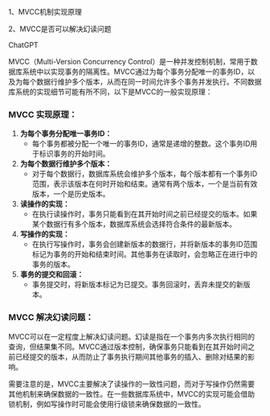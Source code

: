 1、MVCC机制实现原理

2、MVCC是否可以解决幻读问题

ChatGPT

MVCC（Multi-Version Concurrency Control）是一种并发控制机制，常用于数据库系统中以实现事务的隔离性。MVCC通过为每个事务分配唯一的事务ID，以及为每个数据行维护多个版本，从而在同一时间允许多个事务并发执行。不同数据库系统的实现细节可能有所不同，以下是MVCC的一般实现原理：

### MVCC 实现原理：

1. **为每个事务分配唯一事务ID：**
   - 每个事务都被分配一个唯一的事务ID，通常是递增的整数。这个事务ID用于标识事务的开始时间。
2. **为每个数据行维护多个版本：**
   - 对于每个数据行，数据库系统会维护多个版本，每个版本都有一个事务ID范围，表示该版本在何时开始和结束。通常有两个版本，一个是当前有效版本，一个是历史版本。
3. **读操作的实现：**
   - 在执行读操作时，事务只能看到在其开始时间之前已经提交的版本。如果某个数据行有多个版本，数据库系统会选择符合条件的最新版本。
4. **写操作的实现：**
   - 在执行写操作时，事务会创建新版本的数据行，并将新版本的事务ID范围标记为事务的开始和结束时间。其他事务在读取时，会忽略正在进行中的事务的版本。
5. **事务的提交和回滚：**
   - 事务提交时，将新版本标记为已提交。事务回滚时，丢弃未提交的新版本。

### MVCC 解决幻读问题：

MVCC可以在一定程度上解决幻读问题。幻读是指在一个事务内多次执行相同的查询，但结果集不同。MVCC通过版本控制，确保事务只能看到在其开始时间之前已经提交的版本，从而防止了事务执行期间其他事务的插入、删除对结果的影响。

需要注意的是，MVCC主要解决了读操作的一致性问题，而对于写操作仍然需要其他机制来确保数据的一致性。在一些数据库系统中，MVCC的实现可能会借助锁机制，例如写操作时可能会使用行级锁来确保数据的一致性。
